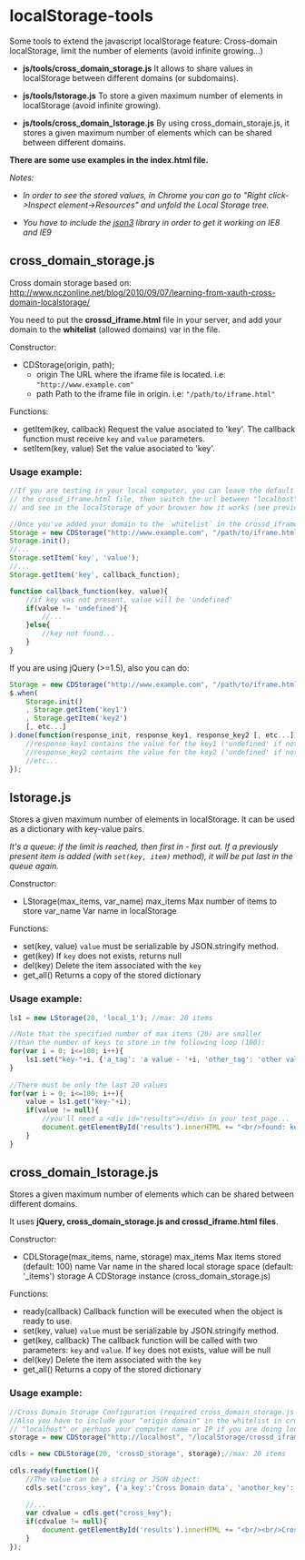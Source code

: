 localStorage-tools
==================

Some tools to extend the javascript localStorage feature: Cross-domain localStorage, limit the number of elements (avoid infinite growing...)

* **js/tools/cross_domain_storage.js**
  It allows to share values in localStorage between different domains (or subdomains).
  
* **js/tools/lstorage.js**
  To store a given maximum number of elements in localStorage (avoid infinite growing).
  
* **js/tools/cross_domain_lstorage.js**
  By using cross_domain_storaje.js, it stores a given maximum number of elements which can be shared between different domains.

**There are some use examples in the index.html file.**

*Notes:*

* *In order to see the stored values, in Chrome you can go to "Right click->Inspect element->Resources" and unfold the Local Storage tree.*

* *You have to include the [json3](http://bestiejs.github.io/json3/) library in order to get it working on IE8 and IE9*


cross_domain_storage.js
-----------------------

Cross domain storage based on: http://www.nczonline.net/blog/2010/09/07/learning-from-xauth-cross-domain-localstorage/

You need to put the **crossd_iframe.html** file in your server, and add your domain to the **whitelist** (allowed domains) var in the file.

Constructor:
* CDStorage(origin, path);
    * origin The URL where the iframe file is located. i.e: `"http://www.example.com"`
    * path Path to the iframe file in origin. i.e: `"/path/to/iframe.html"`
 
Functions:
* getItem(key, callback)
  Request the value asociated to 'key'.
  The callback function must receive `key` and `value` parameters.
* setItem(key, value)
  Set the value asociated to 'key'.

### Usage example: 
  
```javascript
//If you are testing in your local computer, you can leave the default values in
// the crossd_iframe.html file, then switch the url between "localhost" and "127.0.0.1", 
// and see in the localStorage of your browser how it works (see previous Notes).

//Once you've added your domain to the `whitelist` in the crossd_iframe.html:
Storage = new CDStorage("http://www.example.com", "/path/to/iframe.html");
Storage.init();
//...
Storage.setItem('key', 'value');
//...
Storage.getItem('key', callback_function);

function callback_function(key, value){
    //if key was not present, value will be 'undefined'
	if(value != 'undefined'){
        //...
    }else{
        //key not found...
    }
}
```
     
If you are using jQuery (>=1.5), also you can do:

```javascript
Storage = new CDStorage("http://www.example.com", "/path/to/iframe.html");
$.when(
    Storage.init()
    , Storage.getItem('key1')
    , Storage.getItem('key2')
    [, etc...]
).done(function(response_init, response_key1, response_key2 [, etc...]){
    //response_key1 contains the value for the key1 ('undefined' if not found)
    //response_key2 contains the value for the key2 ('undefined' if not found)
    //etc...
});
```

lstorage.js
-----------

Stores a given maximum number of elements in localStorage.
It can be used as a dictionary with key-value pairs.

*It's a queue: if the limit is reached, then first in - first out.*
*If a previously present item is added (with `set(key, item)` method), it will be put last in the queue again.*

Constructor:
* LStorage(max_items, var_name)
  max_items Max number of items to store
  var_name Var name in localStorage

Functions: 
  * set(key, value)
    `value` must be serializable by JSON.stringify method.
  * get(key)
    If `key` does not exists, returns null
  * del(key)
    Delete the item associated with the `key`
  * get_all()
    Returns a copy of the stored dictionary
      
### Usage example:

```javascript
ls1 = new LStorage(20, 'local_1'); //max: 20 items

//Note that the specified number of max items (20) are smaller 
//than the number of keys to store in the following loop (100):
for(var i = 0; i<=100; i++){
    ls1.set("key-"+i, {'a_tag': 'a value - '+i, 'other_tag': 'other value - '+i});
}
                
//There must be only the last 20 values
for(var i = 0; i<=100; i++){
    value = ls1.get("key-"+i);
    if(value != null){
        //you'll need a <div id="results"></div> in your test page...
        document.getElementById('results').innerHTML += "<br/>found: key-"+i+", value: "+JSON.stringify(value);
    }
}
```

cross_domain_lstorage.js
------------------------

Stores a given maximum number of elements which can be shared between different domains.

It uses **jQuery, cross_domain_storage.js and crossd_iframe.html files**.

Constructor:
* CDLStorage(max_items, name, storage)
  max_items Max items stored (default: 100)
  name Var name in the shared local storage space (default: '_items')
  storage A CDStorage instance (cross_domain_storage.js)

Functions: 
  * ready(callback)
    Callback function will be executed when the object is ready to use.
  * set(key, value)
    `value` must be serializable by JSON.stringify method.
  * get(key, callback)
    The callback function will be called with two parameters: `key` and `value`.
    If `key` does not exists, value will be null
  * del(key)
    Delete the item associated with the `key`
  * get_all()
    Returns a copy of the stored dictionary

### Usage example:

```javascript
//Cross Domain Storage Configuration (required cross_domain_storage.js and crossd_iframe.html files).
//Also you have to include your "origin domain" in the whitelist in crossd_iframe.html (in this case would be
// "localhost" or perhaps your computer name or IP if you are doing local testing...):
storage = new CDStorage("http://localhost", "/localStorage/crossd_iframe.html");

cdls = new CDLStorage(20, 'crossD_storage', storage);//max: 20 items
            
cdls.ready(function(){
    //The value can be a string or JSON object:
    cdls.set("cross_key", {'a_key':'Cross Domain data', 'another_key':'another Cross Domain data...'});
                
    //...
    var cdvalue = cdls.get("cross_key");
    if(cdvalue != null){
        document.getElementById('results').innerHTML += "<br/><br/>Cross Domain list value: " + JSON.stringify(cdvalue) + "<br/><br/>";
    }
});
```

